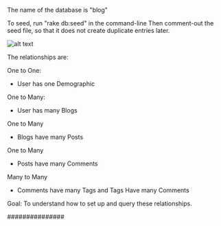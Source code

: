 The name of the database is "blog"

To seed, run "rake db:seed" in the command-line
Then comment-out the seed file, so that it does not create duplicate entries later.

![alt text](https://raw.githubusercontent.com/maiya-22/blog-sinatra-active-record/master/images_for_readme/put_request_postman.png)

The relationships are:

One to One:

* User has one Demographic

One to Many:

* User has many Blogs

One to Many

* Blogs have many Posts

One to Many

* Posts have many Comments

Many to Many

* Comments have many Tags and Tags Have many Comments

Goal:
To understand how to set up and query these relationships.

###############
